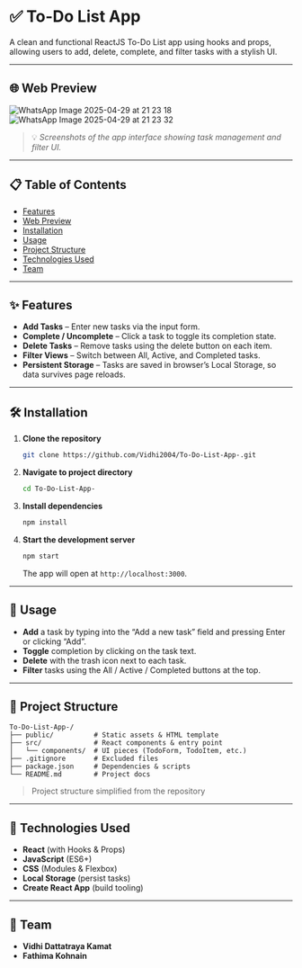 
# ✅ To-Do List App

A clean and functional ReactJS To-Do List app using hooks and props, allowing users to add, delete, complete, and filter tasks with a stylish UI.

---

## 🌐 Web Preview

![WhatsApp Image 2025-04-29 at 21 23 18](images/WhatsApp%20Image%202025-04-29%20at%2021%2023%2018_895950b1.jpg)  
![WhatsApp Image 2025-04-29 at 21 23 32](images/WhatsApp%20Image%202025-04-29%20at%2021%2023%2032_ffba58cc.jpg)  
> 💡 *Screenshots of the app interface showing task management and filter UI.*

---

## 📋 Table of Contents

- [Features](#features)  
- [Web Preview](#web-preview)  
- [Installation](#installation)  
- [Usage](#usage)  
- [Project Structure](#project-structure)  
- [Technologies Used](#technologies-used)  
- [Team](#team)  

---

## ✨ Features

- **Add Tasks** – Enter new tasks via the input form.  
- **Complete / Uncomplete** – Click a task to toggle its completion state.  
- **Delete Tasks** – Remove tasks using the delete button on each item.  
- **Filter Views** – Switch between All, Active, and Completed tasks.  
- **Persistent Storage** – Tasks are saved in browser’s Local Storage, so data survives page reloads.

---

## 🛠 Installation

1. **Clone the repository**  
   ```bash
   git clone https://github.com/Vidhi2004/To-Do-List-App-.git
   ```
2. **Navigate to project directory**  
   ```bash
   cd To-Do-List-App-
   ```
3. **Install dependencies**  
   ```bash
   npm install
   ```
4. **Start the development server**  
   ```bash
   npm start
   ```  
   The app will open at `http://localhost:3000`.

---

## 🚀 Usage

- **Add** a task by typing into the “Add a new task” field and pressing Enter or clicking “Add”.  
- **Toggle** completion by clicking on the task text.  
- **Delete** with the trash icon next to each task.  
- **Filter** tasks using the All / Active / Completed buttons at the top.

---

## 📂 Project Structure

```
To-Do-List-App-/
├── public/          # Static assets & HTML template
├── src/             # React components & entry point
│   └── components/  # UI pieces (TodoForm, TodoItem, etc.)
├── .gitignore       # Excluded files
├── package.json     # Dependencies & scripts
└── README.md        # Project docs
```
> Project structure simplified from the repository 

---

## 🧰 Technologies Used

- **React** (with Hooks & Props)  
- **JavaScript** (ES6+)  
- **CSS** (Modules & Flexbox)  
- **Local Storage** (persist tasks)  
- **Create React App** (build tooling)

---

## 👥 Team

- **Vidhi Dattatraya Kamat**  
- **Fathima Kohnain**
```
